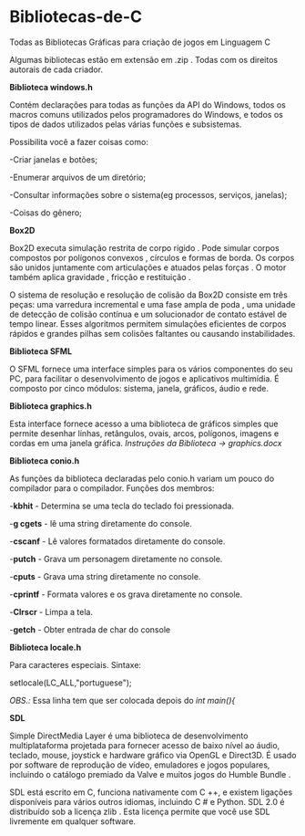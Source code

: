 # Bibliotecas-de-C
Todas as Bibliotecas Gráficas para criação de jogos em  Linguagem C

Algumas bibliotecas estão em extensão em .zip . 
Todas com os direitos autorais de cada criador.



**Biblioteca windows.h**

Contém declarações para todas as funções da API do Windows, todos os macros comuns utilizados pelos programadores do Windows, e todos os tipos de dados utilizados pelas várias funções e subsistemas.

Possibilita você a fazer coisas como:

-Criar janelas e botões;

-Enumerar arquivos de um diretório;

-Consultar informações sobre o sistema(eg processos, serviços, janelas);

-Coisas do gênero;

**Box2D**

Box2D executa simulação restrita de corpo rígido . Pode simular corpos compostos por polígonos convexos , círculos e formas de borda. Os corpos são unidos juntamente com articulações e atuados pelas forças . O motor também aplica gravidade , fricção e restituição .

O sistema de resolução e resolução de colisão da Box2D consiste em três peças: uma varredura incremental e uma fase ampla de poda , uma unidade de detecção de colisão contínua e um solucionador de contato estável de tempo linear. Esses algoritmos permitem simulações eficientes de corpos rápidos e grandes pilhas sem colisões faltantes ou causando instabilidades. 

**Biblioteca SFML**

O SFML fornece uma interface simples para os vários componentes do seu PC, para facilitar o desenvolvimento de jogos e aplicativos multimídia. É composto por cinco módulos: sistema, janela, gráficos, áudio e rede.

**Biblioteca graphics.h**

Esta interface fornece acesso a uma biblioteca de gráficos simples que permite desenhar linhas, retângulos, ovais, arcos, polígonos, imagens e cordas em uma janela gráfica.
_Instruções da Biblioteca -> graphics.docx_


**Biblioteca conio.h**

As funções da biblioteca declaradas pelo conio.h variam um pouco do compilador para o compilador.
Funções dos membros:

-**kbhit** - Determina se uma tecla do teclado foi pressionada.

-**g cgets** - lê uma string diretamente do console.

-**cscanf** - Lê valores formatados diretamente do console.

-**putch** - Grava um personagem diretamente no console.

-**cputs** - Grava uma string diretamente no console.

-**cprintf** - Formata valores e os grava diretamente no console.

-**Clrscr** - Limpa a tela.

-**getch** - Obter entrada de char do console

**Biblioteca locale.h**

Para caracteres especiais.
Sintaxe:

 setlocale(LC_ALL,"portuguese");
 
_OBS.:_ Essa linha tem que ser colocada depois do _int main(){_

**SDL**

Simple DirectMedia Layer é uma biblioteca de desenvolvimento multiplataforma projetada para fornecer acesso de baixo nível ao áudio, teclado, mouse, joystick e hardware gráfico via OpenGL e Direct3D. É usado por software de reprodução de vídeo, emuladores e jogos populares, incluindo o catálogo premiado da Valve e muitos jogos do Humble Bundle .

SDL está escrito em C, funciona nativamente com C ++, e existem ligações disponíveis para vários outros idiomas, incluindo C # e Python.
SDL 2.0 é distribuído sob a licença zlib . Esta licença permite que você use SDL livremente em qualquer software.


